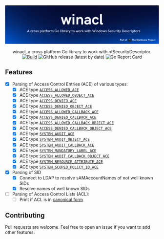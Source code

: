 ![](./.github/banner.png)

<p align="center">
    winacl, a cross platform Go library to work with ntSecurityDescriptor.
    <br>
    <a href="https://github.com/TheManticoreProject/winacl/actions/workflows/release.yaml" title="Build"><img alt="Build" src="https://github.com/TheManticoreProject/winacl/actions/workflows/unit_tests.yaml/badge.svg"></a>
    <img alt="GitHub release (latest by date)" src="https://img.shields.io/github/v/release/TheManticoreProject/winacl">
    <img alt="Go Report Card" src="https://goreportcard.com/badge/github.com/TheManticoreProject/winacl">
    <br>
</p>

## Features

- [x] Parsing of Access Control Entries (ACE) of various types:
  - [x] ACE type [`ACCESS_ALLOWED_ACE`](https://learn.microsoft.com/en-us/openspecs/windows_protocols/ms-dtyp/72e7c7ea-bc02-4c74-a619-818a16bf6adb?wt.mc_id=SEC-MVP-5005286)
  - [x] ACE type [`ACCESS_ALLOWED_OBJECT_ACE`](https://learn.microsoft.com/en-us/openspecs/windows_protocols/ms-dtyp/c79a383c-2b3f-4655-abe7-dcbb7ce0cfbe?wt.mc_id=SEC-MVP-5005286)
  - [x] ACE type [`ACCESS_DENIED_ACE`](https://learn.microsoft.com/en-us/openspecs/windows_protocols/ms-dtyp/b1e1321d-5816-4513-be67-b65d8ae52fe8?wt.mc_id=SEC-MVP-5005286)
  - [x] ACE type [`ACCESS_DENIED_OBJECT_ACE`](https://learn.microsoft.com/en-us/openspecs/windows_protocols/ms-dtyp/8720fcf3-865c-4557-97b1-0b3489a6c270?wt.mc_id=SEC-MVP-5005286)
  - [x] ACE type [`ACCESS_ALLOWED_CALLBACK_ACE`](https://learn.microsoft.com/en-us/openspecs/windows_protocols/ms-dtyp/c9579cf4-0f4a-44f1-9444-422dfb10557a?wt.mc_id=SEC-MVP-5005286)
  - [x] ACE type [`ACCESS_DENIED_CALLBACK_ACE`](https://learn.microsoft.com/en-us/openspecs/windows_protocols/ms-dtyp/35adad6b-fda5-4cc1-b1b5-9beda5b07d2e?wt.mc_id=SEC-MVP-5005286)
  - [x] ACE type [`ACCESS_ALLOWED_CALLBACK_OBJECT_ACE`](https://learn.microsoft.com/en-us/openspecs/windows_protocols/ms-dtyp/fe1838ea-ea34-4a5e-b40e-eb870f8322ae?wt.mc_id=SEC-MVP-5005286)
  - [x] ACE type [`ACCESS_DENIED_CALLBACK_OBJECT_ACE`](https://learn.microsoft.com/en-us/openspecs/windows_protocols/ms-dtyp/4652f211-82d5-4b90-bd58-43bf3b0fc48d?wt.mc_id=SEC-MVP-5005286)
  - [x] ACE type [`SYSTEM_AUDIT_ACE`](https://learn.microsoft.com/en-us/openspecs/windows_protocols/ms-dtyp/9431fd0f-5b9a-47f0-b3f0-3015e2d0d4f9?wt.mc_id=SEC-MVP-5005286)
  - [x] ACE type [`SYSTEM_AUDIT_OBJECT_ACE`](https://learn.microsoft.com/en-us/openspecs/windows_protocols/ms-dtyp/c8da72ae-6b54-4a05-85f4-e2594936d3d5?wt.mc_id=SEC-MVP-5005286)
  - [x] ACE type [`SYSTEM_AUDIT_CALLBACK_ACE`](https://learn.microsoft.com/en-us/openspecs/windows_protocols/ms-dtyp/bd6b6fd8-4bef-427e-9a43-b9b46457e934?wt.mc_id=SEC-MVP-5005286)
  - [x] ACE type [`SYSTEM_MANDATORY_LABEL_ACE`](https://learn.microsoft.com/en-us/openspecs/windows_protocols/ms-dtyp/25fa6565-6cb0-46ab-a30a-016b32c4939a?wt.mc_id=SEC-MVP-5005286)
  - [x] ACE type [`SYSTEM_AUDIT_CALLBACK_OBJECT_ACE`](https://learn.microsoft.com/en-us/openspecs/windows_protocols/ms-dtyp/949b02e7-f55d-4c26-969f-52a009597469?wt.mc_id=SEC-MVP-5005286)
  - [x] ACE type [`SYSTEM_RESOURCE_ATTRIBUTE_ACE`](https://learn.microsoft.com/en-us/openspecs/windows_protocols/ms-dtyp/352944c7-4fb6-4988-8036-0a25dcedc730?wt.mc_id=SEC-MVP-5005286)
  - [x] ACE type [`SYSTEM_SCOPED_POLICY_ID_ACE`](https://learn.microsoft.com/en-us/openspecs/windows_protocols/ms-dtyp/aa0c0f62-4b4c-44f0-9718-c266a6accd9f?wt.mc_id=SEC-MVP-5005286)
- [x] Parsing of SID
  - [x] Connect to LDAP to resolve sAMAccountNames of not well known SIDs
  - [x] Resolve names of well known SIDs
- [ ] Parsing of Access Control Lists (ACL):
  - [ ] Print if ACL is in [canonical form](https://learn.microsoft.com/en-us/openspecs/windows_protocols/ms-dtyp/20233ed8-a6c6-4097-aafa-dd545ed24428?wt.mc_id=SEC-MVP-5005286)

## Contributing

Pull requests are welcome. Feel free to open an issue if you want to add other features.
  
